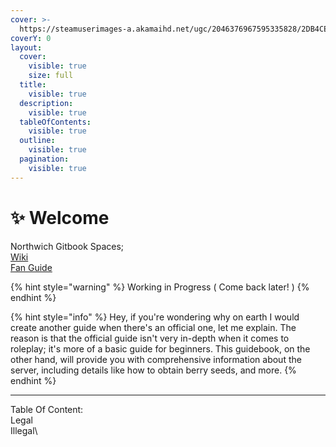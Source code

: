 ```yaml
---
cover: >-
  https://steamuserimages-a.akamaihd.net/ugc/2046376967595335828/2DB4CE2F6EEF5BAAB96852F25DC30F2F8A317269/?imw=5000&imh=5000&ima=fit&impolicy=Letterbox&imcolor=%23000000&letterbox=false
coverY: 0
layout:
  cover:
    visible: true
    size: full
  title:
    visible: true
  description:
    visible: true
  tableOfContents:
    visible: true
  outline:
    visible: true
  pagination:
    visible: true
---
```


# ✨ Welcome

Northwich Gitbook Spaces;\
[Wiki](http://127.0.0.1:5000/o/zv1QLXVIh7L4jgOMPlaX/s/qMJgDKOnakZGAmOwTPf9/)\
[Fan Guide](http://127.0.0.1:5000/o/zv1QLXVIh7L4jgOMPlaX/s/okJW3rnXfN2zsjtYLUbd/)

{% hint style="warning" %}
Working in Progress ( Come back later! )
{% endhint %}

{% hint style="info" %}
Hey, if you're wondering why on earth I would create another guide when there's an official one, let me explain. The reason is that the official guide isn't very in-depth when it comes to roleplay; it's more of a basic guide for beginners. This guidebook, on the other hand, will provide you with comprehensive information about the server, including details like how to obtain berry seeds, and more.
{% endhint %}

***

Table Of Content:\
Legal\
Illegal\

